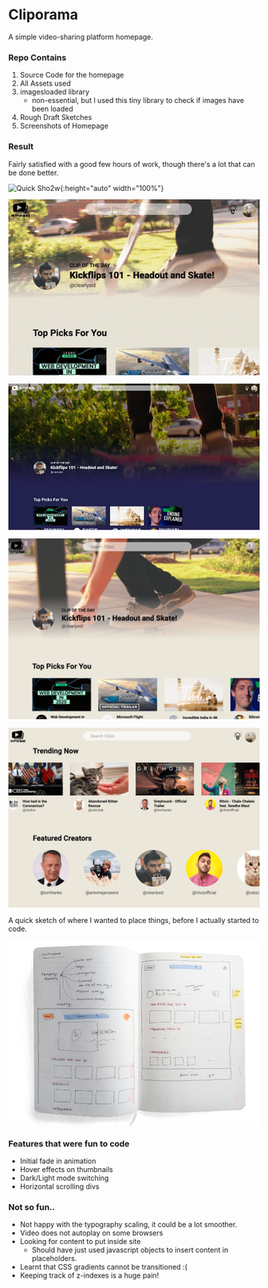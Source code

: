 # Cliporama
A simple video-sharing platform homepage.

### Repo Contains
1. Source Code for the homepage
2. All Assets used
3. imagesloaded library
    - non-essential, but I used this tiny library to check if images have been loaded
4. Rough Draft Sketches
5. Screenshots of Homepage

### Result
Fairly satisfied with a good few hours of work, though there's a lot that can be done better.

![Quick Sho2w](submission/mobile.gif){:height="auto" width="100%"}

![Quick Show](submission/final.gif)

![Desktop Homepage](submission/dark-home.jpg)

![Lovely Lightmode](submission/light-mode.png)

![Horizontal Scrolling](submission/horizontal-scrolling.png)

A quick sketch of where I wanted to place things, before I actually started to code.

![Wireframe](submission/wireframe.png)


### Features that were fun to code
* Initial fade in animation
* Hover effects on thumbnails
* Dark/Light mode switching
* Horizontal scrolling divs

### Not so fun..
* Not happy with the typography scaling, it could be a lot smoother.
* Video does not autoplay on some browsers
* Looking for content to put inside site
  * Should have just used javascript objects to insert content in placeholders.
* Learnt that CSS gradients cannot be transitioned :(
* Keeping track of z-indexes is a huge pain!


